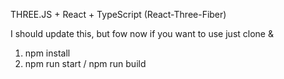 THREE.JS + React + TypeScript (React-Three-Fiber)

I should update this, but fow now if you want to use just clone & 
1. npm install
2. npm run start / npm run build
